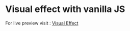 # Visual effect with vanilla JS

For live preview visit : [Visual Effect](https://webiidev.github.io/visual-effect)
